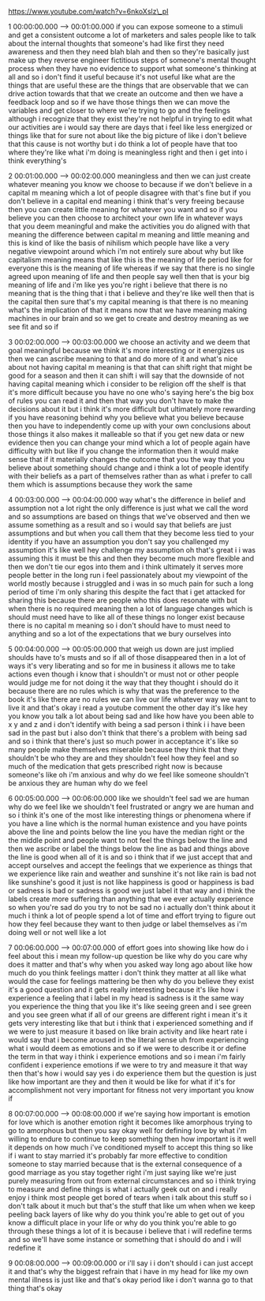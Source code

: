 https://www.youtube.com/watch?v=6nkoXslz\_pI

1 00:00:00.000 --\> 00:01:00.000 if you can expose someone to a stimuli
and get a consistent outcome a lot of marketers and sales people like to
talk about the internal thoughts that someone's had like first they need
awareness and then they need blah blah and then so they're basically
just make up they reverse engineer fictitious steps of someone's mental
thought process when they have no evidence to support what someone's
thinking at all and so i don't find it useful because it's not useful
like what are the things that are useful these are the things that are
observable that we can drive action towards that that we create an
outcome and then we have a feedback loop and so if we have those things
then we can move the variables and get closer to where we're trying to
go and the feelings although i recognize that they exist they're not
helpful in trying to edit what our activities are i would say there are
days that i feel like less energized or things like that for sure not
about like the big picture of like i don't believe that this cause is
not worthy but i do think a lot of people have that too where they're
like what i'm doing is meaningless right and then i get into i think
everything's

2 00:01:00.000 --\> 00:02:00.000 meaningless and then we can just create
whatever meaning you know we choose to because if we don't believe in a
capital m meaning which a lot of people disagree with that's fine but if
you don't believe in a capital end meaning i think that's very freeing
because then you can create little meaning for whatever you want and so
if you believe you can then choose to architect your own life in
whatever ways that you deem meaningful and make the activities you do
aligned with that meaning the difference between capital m meaning and
little meaning and this is kind of like the basis of nihilism which
people have like a very negative viewpoint around which i'm not entirely
sure about why but like capitalism meaning means that like this is the
meaning of life period like for everyone this is the meaning of life
whereas if we say that there is no single agreed upon meaning of life
and then people say well then that is your big meaning of life and i'm
like yes you're right i believe that there is no meaning that is the
thing that i that i believe and they're like well then that is the
capital then sure that's my capital meaning is that there is no meaning
what's the implication of that it means now that we have meaning making
machines in our brain and so we get to create and destroy meaning as we
see fit and so if

3 00:02:00.000 --\> 00:03:00.000 we choose an activity and we deem that
goal meaningful because we think it's more interesting or it energizes
us then we can ascribe meaning to that and do more of it and what's nice
about not having capital m meaning is that that can shift right that
might be good for a season and then it can shift i will say that the
downside of not having capital meaning which i consider to be religion
off the shelf is that it's more difficult because you have no one who's
saying here's the big box of rules you can read it and then that way you
don't have to make the decisions about it but i think it's more
difficult but ultimately more rewarding if you have reasoning behind why
you believe what you believe because then you have to independently come
up with your own conclusions about those things it also makes it
malleable so that if you get new data or new evidence then you can
change your mind which a lot of people again have difficulty with but
like if you change the information then it would make sense that if it
materially changes the outcome that you the way that you believe about
something should change and i think a lot of people identify with their
beliefs as a part of themselves rather than as what i prefer to call
them which is assumptions because they work the same

4 00:03:00.000 --\> 00:04:00.000 way what's the difference in belief and
assumption not a lot right the only difference is just what we call the
word and so assumptions are based on things that we've observed and then
we assume something as a result and so i would say that beliefs are just
assumptions and but when you call them that they become less tied to
your identity if you have an assumption you don't say you challenged my
assumption it's like well hey challenge my assumption oh that's great i
i was assuming this it must be this and then they become much more
flexible and then we don't tie our egos into them and i think ultimately
it serves more people better in the long run i feel passionately about
my viewpoint of the world mostly because i struggled and i was in so
much pain for such a long period of time i'm only sharing this despite
the fact that i get attacked for sharing this because there are people
who this does resonate with but when there is no required meaning then a
lot of language changes which is should must need have to like all of
these things no longer exist because there is no capital m meaning so i
don't should have to must need to anything and so a lot of the
expectations that we bury ourselves into

5 00:04:00.000 --\> 00:05:00.000 that weigh us down are just implied
shoulds have to's musts and so if all of those disappeared then in a lot
of ways it's very liberating and so for me in business it allows me to
take actions even though i know that i shouldn't or must not or other
people would judge me for not doing it the way that they thought i
should do it because there are no rules which is why that was the
preference to the book it's like there are no rules we can live our life
whatever way we want to live it and that's okay i read a youtube comment
the other day it's like hey you know you talk a lot about being sad and
like how have you been able to x y and z and i don't identify with being
a sad person i think i i have been sad in the past but i also don't
think that there's a problem with being sad and so i think that there's
just so much power in acceptance it's like so many people make
themselves miserable because they think that they shouldn't be who they
are and they shouldn't feel how they feel and so much of the medication
that gets prescribed right now is because someone's like oh i'm anxious
and why do we feel like someone shouldn't be anxious they are human why
do we feel

6 00:05:00.000 --\> 00:06:00.000 like we shouldn't feel sad we are human
why do we feel like we shouldn't feel frustrated or angry we are human
and so i think it's one of the most like interesting things or phenomena
where if you have a line which is the normal human existence and you
have points above the line and points below the line you have the median
right or the the middle point and people want to not feel the things
below the line and then we ascribe or label the things below the line as
bad and things above the line is good when all of it is and so i think
that if we just accept that and accept ourselves and accept the feelings
that we experience as things that we experience like rain and weather
and sunshine it's not like rain is bad not like sunshine's good it just
is not like happiness is good or happiness is bad or sadness is bad or
sadness is good we just label it that way and i think the labels create
more suffering than anything that we ever actually experience so when
you're sad do you try to not be sad no i actually don't think about it
much i think a lot of people spend a lot of time and effort trying to
figure out how they feel because they want to then judge or label
themselves as i'm doing well or not well like a lot

7 00:06:00.000 --\> 00:07:00.000 of effort goes into showing like how do
i feel about this i mean my follow-up question be like why do you care
why does it matter and that's why when you asked way long ago about like
how much do you think feelings matter i don't think they matter at all
like what would the case for feelings mattering be then why do you
believe they exist it's a good question and it gets really interesting
because it's like how i experience a feeling that i label in my head is
sadness is it the same way you experience the thing that you like it's
like seeing green and i see green and you see green what if all of our
greens are different right i mean it's it gets very interesting like
that but i think that i experienced something and if we were to just
measure it based on like brain activity and like heart rate i would say
that i become aroused in the literal sense uh from experiencing what i
would deem as emotions and so if we were to describe it or define the
term in that way i think i experience emotions and so i mean i'm fairly
confident i experience emotions if we were to try and measure it that
way then that's how i would say yes i do experience them but the
question is just like how important are they and then it would be like
for what if it's for accomplishment not very important for fitness not
very important you know if

8 00:07:00.000 --\> 00:08:00.000 if we're saying how important is
emotion for love which is another emotion right it becomes like
amorphous trying to go to amorphous but then you say okay well for
defining love by what i'm willing to endure to continue to keep
something then how important is it well it depends on how much i've
conditioned myself to accept this thing so like if i want to stay
married it's probably far more effective to condition someone to stay
married because that is the external consequence of a good marriage as
you stay together right i'm just saying like we're just purely measuring
from out from external circumstances and so i think trying to measure
and define things is what i actually geek out on and i really enjoy i
think most people get bored of tears when i talk about this stuff so i
don't talk about it much but that's the stuff that like um when when we
keep peeling back layers of like why do you think you're able to get out
of you know a difficult place in your life or why do you think you're
able to go through these things a lot of it is because i believe that i
will redefine terms and so we'll have some instance or something that i
should do and i will redefine it

9 00:08:00.000 --\> 00:09:00.000 or i'll say i i don't should i can just
accept it and that's why the biggest refrain that i have in my head for
like my own mental illness is just like and that's okay period like i
don't wanna go to that thing that's okay
